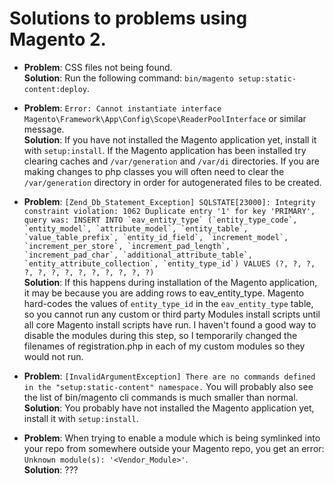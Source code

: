 # Solutions to problems using Magento 2.

* **Problem**: CSS files not being found.  
  **Solution**: Run the following command: `bin/magento setup:static-content:deploy`.  

* **Problem**: `Error: Cannot instantiate interface Magento\Framework\App\Config\Scope\ReaderPoolInterface` or similar message.  
  **Solution**: If you have not installed the Magento application yet, install it with `setup:install`. If the Magento application has been installed try clearing caches and `/var/generation` and `/var/di` directories. If you are making changes to php classes you will often need to clear the `/var/generation` directory in order for autogenerated files to be created.

* **Problem**: ```[Zend_Db_Statement_Exception] SQLSTATE[23000]: Integrity constraint violation: 1062 Duplicate entry '1' for key 'PRIMARY', query was: INSERT INTO `eav_entity_type` (`entity_type_code`, `entity_model`, `attribute_model`, `entity_table`, `value_table_prefix`, `entity_id_field`, `increment_model`, `increment_per_store`, `increment_pad_length`, `increment_pad_char`, `additional_attribute_table`, `entity_attribute_collection`, `entity_type_id`) VALUES (?, ?, ?, ?, ?, ?, ?, ?, ?, ?, ?, ?, ?)```  
  **Solution**: If this happens during installation of the Magento application, it may be because you are adding rows to eav_entity_type. Magento hard-codes the values of `entity_type_id` in the `eav_entity_type` table, so you cannot run any custom or third party Modules install scripts until all core Magento install scripts have run. I haven't found a good way to disable the modules during this step, so I temporarily changed the filenames of registration.php in each of my custom modules so they would not run.

* **Problem**: `[InvalidArgumentException] There are no commands defined in the "setup:static-content" namespace.` You will probably also see the list of bin/magento cli commands is much smaller than normal.  
  **Solution**: You probably have not installed the Magento application yet, install it with `setup:install`.

* **Problem**: When trying to enable a module which is being symlinked into your repo from somewhere outside your Magento repo, you get an error: `Unknown module(s): '<Vendor_Module>'`.  
  **Solution**: ???
